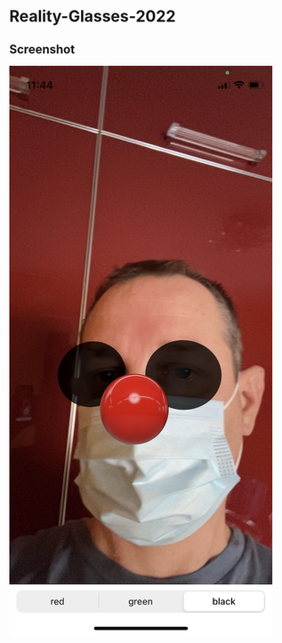 # Reality-Glasses-2022

## Screenshot

![Screenshot](https://github.com/GVolodia/Reality-Glasses-2022/blob/main/Reality%20Glasses%202022/Screenshot.PNG)

